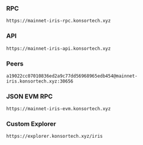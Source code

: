 ### RPC
```
https://mainnet-iris-rpc.konsortech.xyz
```

### API
```
https://mainnet-iris-api.konsortech.xyz
```

### Peers
```
a19022cc07010836ed2a9c77dd56968965edb454@mainnet-iris.konsortech.xyz:30656
```

### JSON EVM RPC
```
https://mainnet-iris-evm.konsortech.xyz
```

### Custom Explorer
```
https://explorer.konsortech.xyz/iris
```
